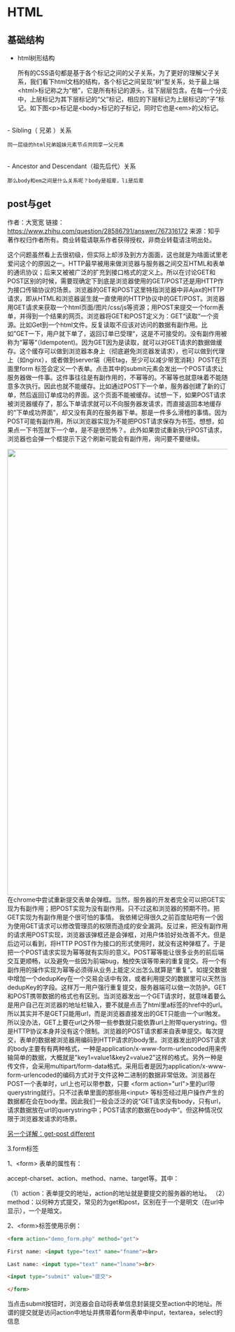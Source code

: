 # HTML

## 基础结构

- html树形结构

    所有的CSS语句都是基于各个标记之间的父子关系，为了更好的理解父子关系，我们看下html文档的结构，各个标记之间呈现“树”型关系，处于最上端\<html>标记称之为“根”，它是所有标记的源头，往下层层包含。在每一个分支中，上层标记为其下层标记的“父”标记，相应的下层标记为上层标记的“子”标记。如下图\<p>标记是\<body>标记的子标记，同时它也是\<em>的父标记。
<br>
- Sibling（ 兄弟 ）关系

    同一层级的html兄弟姐妹元素节点共同享一父元素
<br>
- Ancestor and Descendant（祖先后代）关系

    那么body和em之间是什么关系呢？body是祖辈，li是后辈

## post与get

作者：大宽宽
链接：https://www.zhihu.com/question/28586791/answer/767316172
来源：知乎
著作权归作者所有。商业转载请联系作者获得授权，非商业转载请注明出处。

这个问题虽然看上去很初级，但实际上却涉及到方方面面，这也就是为啥面试里老爱问这个的原因之一。HTTP最早被用来做浏览器与服务器之间交互HTML和表单的通讯协议；后来又被被广泛的扩充到接口格式的定义上。所以在讨论GET和POST区别的时候，需要现确定下到底是浏览器使用的GET/POST还是用HTTP作为接口传输协议的场景。浏览器的GET和POST这里特指浏览器中非Ajax的HTTP请求，即从HTML和浏览器诞生就一直使用的HTTP协议中的GET/POST。浏览器用GET请求来获取一个html页面/图片/css/js等资源；用POST来提交一个form表单，并得到一个结果的网页。浏览器将GET和POST定义为：GET“读取“一个资源。比如Get到一个html文件。反复读取不应该对访问的数据有副作用。比如”GET一下，用户就下单了，返回订单已受理“，这是不可接受的。没有副作用被称为“幂等“（Idempotent)。因为GET因为是读取，就可以对GET请求的数据做缓存。这个缓存可以做到浏览器本身上（彻底避免浏览器发请求），也可以做到代理上（如nginx），或者做到server端（用Etag，至少可以减少带宽消耗）POST在页面里form 标签会定义一个表单。点击其中的submit元素会发出一个POST请求让服务器做一件事。这件事往往是有副作用的，不幂等的。不幂等也就意味着不能随意多次执行。因此也就不能缓存。比如通过POST下一个单，服务器创建了新的订单，然后返回订单成功的界面。这个页面不能被缓存。试想一下，如果POST请求被浏览器缓存了，那么下单请求就可以不向服务器发请求，而直接返回本地缓存的“下单成功界面”，却又没有真的在服务器下单。那是一件多么滑稽的事情。因为POST可能有副作用，所以浏览器实现为不能把POST请求保存为书签。想想，如果点一下书签就下一个单，是不是很恐怖？。此外如果尝试重新执行POST请求，浏览器也会弹一个框提示下这个刷新可能会有副作用，询问要不要继续。

<img src="https://pic4.zhimg.com/50/v2-cf007063e5b1416e95935ffa9bcc6470_hd.jpg" data-size="normal" data-rawwidth="1018" data-rawheight="332" data-default-watermark-src="https://pic1.zhimg.com/50/v2-d4c867df7c06ea9cf17643b48c5878ef_hd.jpg" class="origin_image zh-lightbox-thumb" width="1018" data-original="https://pic4.zhimg.com/v2-cf007063e5b1416e95935ffa9bcc6470_r.jpg"/>在chrome中尝试重新提交表单会弹框。当然，服务器的开发者完全可以把GET实现为有副作用；把POST实现为没有副作用。只不过这和浏览器的预期不符。把GET实现为有副作用是个很可怕的事情。 我依稀记得很久之前百度贴吧有一个因为使用GET请求可以修改管理员的权限而造成的安全漏洞。反过来，把没有副作用的请求用POST实现，浏览器该弹框还是会弹框，对用户体验好处改善不大。但是后边可以看到，将HTTP POST作为接口的形式使用时，就没有这种弹框了。于是把一个POST请求实现为幂等就有实际的意义。POST幂等能让很多业务的前后端交互更顺畅，以及避免一些因为前端bug，触控失误等带来的重复提交。将一个有副作用的操作实现为幂等必须得从业务上能定义出怎么就算是“重复”。如提交数据中增加一个dedupKey在一个交易会话中有效，或者利用提交的数据里可以天然当dedupKey的字段。这样万一用户强行重复提交，服务器端可以做一次防护。GET和POST携带数据的格式也有区别。当浏览器发出一个GET请求时，就意味着要么是用户自己在浏览器的地址栏输入，要不就是点击了html里a标签的href中的url。所以其实并不是GET只能用url，而是浏览器直接发出的GET只能由一个url触发。所以没办法，GET上要在url之外带一些参数就只能依靠url上附带querystring。但是HTTP协议本身并没有这个限制。浏览器的POST请求都来自表单提交。每次提交，表单的数据被浏览器用编码到HTTP请求的body里。浏览器发出的POST请求的body主要有有两种格式，一种是application/x-www-form-urlencoded用来传输简单的数据，大概就是"key1=value1&key2=value2"这样的格式。另外一种是传文件，会采用multipart/form-data格式。采用后者是因为application/x-www-form-urlencoded的编码方式对于文件这种二进制的数据非常低效。浏览器在POST一个表单时，url上也可以带参数，只要 &lt;form action="url"&gt;里的url带querystring就行。只不过表单里面的那些用&lt;input&gt; 等标签经过用户操作产生的数据都在会在body里。因此我们一般会泛泛的说“GET请求没有body，只有url，请求数据放在url的querystring中；POST请求的数据在body中“。但这种情况仅限于浏览器发请求的场景。

<a href="https://www.oschina.net/news/77354/http-get-post-different">另一个详解：get-post different</a>

3.form标签

1、\<form> 表单的属性有：

accept-charset、action、method、name、target等。其中：

（1）action：表单提交的地址，action的地址就是要提交的服务器的地址。
（2）method：以何种方式提交，常见的为get和post，区别在于一个是明文（在url中显示），一个是暗文。

2、\<form>标签使用示例：

```html
<form action="demo_form.php" method="get">

First name: <input type="text" name="fname"><br> 

Last name: <input type="text" name="lname"><br> 

<input type="submit" value="提交">

</form>
```

当点击submit按钮时，浏览器会自动将表单信息封装提交至action中的地址。所谓的提交就是访问action中地址并携带着form表单中input，textarea，select的信息